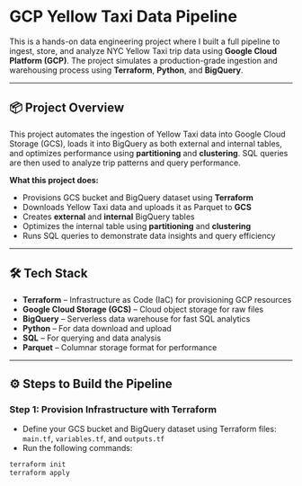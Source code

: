 # GCP Yellow Taxi Data Pipeline

This is a hands-on data engineering project where I built a full pipeline to ingest, store, and analyze NYC Yellow Taxi trip data using **Google Cloud Platform (GCP)**. The project simulates a production-grade ingestion and warehousing process using **Terraform**, **Python**, and **BigQuery**.

---

## 📦 Project Overview

This project automates the ingestion of Yellow Taxi data into Google Cloud Storage (GCS), loads it into BigQuery as both external and internal tables, and optimizes performance using **partitioning** and **clustering**. SQL queries are then used to analyze trip patterns and query performance.

**What this project does:**
- Provisions GCS bucket and BigQuery dataset using **Terraform**
- Downloads Yellow Taxi data and uploads it as Parquet to **GCS**
- Creates **external** and **internal** BigQuery tables
- Optimizes the internal table using **partitioning** and **clustering**
- Runs SQL queries to demonstrate data insights and query efficiency

---

## 🛠️ Tech Stack

- **Terraform** – Infrastructure as Code (IaC) for provisioning GCP resources
- **Google Cloud Storage (GCS)** – Cloud object storage for raw files
- **BigQuery** – Serverless data warehouse for fast SQL analytics
- **Python** – For data download and upload
- **SQL** – For querying and data analysis
- **Parquet** – Columnar storage format for performance

---

## ⚙️ Steps to Build the Pipeline

### Step 1: Provision Infrastructure with Terraform

- Define your GCS bucket and BigQuery dataset using Terraform files: `main.tf`, `variables.tf`, and `outputs.tf`
- Run the following commands:

```bash
terraform init
terraform apply
